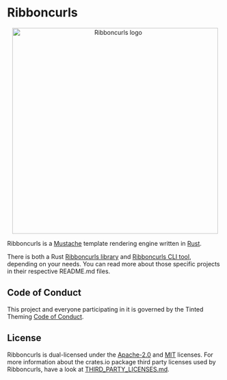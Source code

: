 # Ribboncurls

<p align="center">
  <img
    src="https://github.com/tinted-theming/ribboncurls/blob/main/logo.png?raw=true"
    alt="Ribboncurls logo" height="481 width="800" />
</p>

Ribboncurls is a [Mustache] template rendering engine written in [Rust].

There is both a Rust [Ribboncurls library] and [Ribboncurls CLI tool], depending
on your needs. You can read more about those specific projects in their
respective README.md files.

## Code of Conduct

This project and everyone participating in it is governed by the
Tinted Theming [Code of Conduct].

## License

Ribboncurls is dual-licensed under the [Apache-2.0] and [MIT] licenses.
For more information about the crates.io package third party licenses
used by Ribboncurls, have a look at [THIRD_PARTY_LICENSES.md].

[Mustache]: https://mustache.github.io
[Rust]: https://www.rust-lang.org/
[Ribboncurls library]: ribboncurls/README.md
[Ribboncurls CLI tool]: ribboncurls-cli/README.md
[MIT]: LICENSE-MIT
[Apache-2.0]: LICENSE-APACHE
[Code of Conduct]: https://github.com/tinted-theming/home/blob/main/CODE_OF_CONDUCT.md
[THIRD_PARTY_LICENSES.md]: THIRD_PARTY_LICENSES.md
